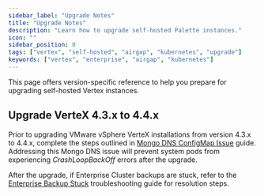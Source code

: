 ```yaml
---
sidebar_label: "Upgrade Notes"
title: "Upgrade Notes"
description: "Learn how to upgrade self-hosted Palette instances."
icon: ""
sidebar_position: 0
tags: ["vertex", "self-hosted", "airgap", "kubernetes", "upgrade"]
keywords: ["vertex", "enterprise", "airgap", "kubernetes"]
---
```


This page offers version-specific reference to help you prepare for upgrading self-hosted Vertex instances.

## Upgrade VerteX 4.3.x to 4.4.x

<!-- prettier-ignore -->
Prior to upgrading VMware vSphere VerteX installations from version 4.3.x to 4.4.x, complete the
steps outlined in 
[Mongo DNS ConfigMap Issue](../../troubleshooting/palette-upgrade.md#mongo-dns-configmap-value-is-incorrect) guide.
Addressing this Mongo DNS issue will prevent system pods from experiencing _CrashLoopBackOff_ errors after the upgrade.

After the upgrade, if Enterprise Cluster backups are stuck, refer to the
[Enterprise Backup Stuck](../../troubleshooting/enterprise-install.md#scenario---enterprise-backup-stuck)
troubleshooting guide for resolution steps.
